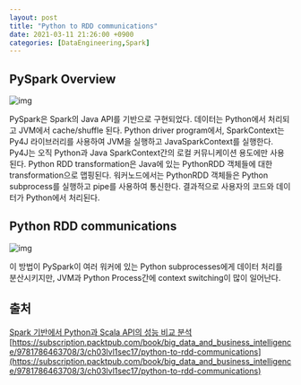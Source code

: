 ```yaml
---
layout: post
title: "Python to RDD communications"
date: 2021-03-11 21:26:00 +0900
categories: [DataEngineering,Spark]
---
```


## PySpark Overview

![img](http://i.imgur.com/YlI8AqEl.png)

PySpark은 Spark의 Java API를 기반으로 구현되었다. 데이터는 Python에서 처리되고 JVM에서 cache/shuffle 된다. 
Python driver program에서, SparkContext는 Py4J 라이브러리를 사용하여 JVM을 실행하고 JavaSparkContext를 실행한다. Py4J는 오직 Python과 Java SparkContext간의 로컬 커뮤니케이션 용도에만 사용된다. Python RDD transformation은 Java에 있는 PythonRDD 객체들에 대한 transformation으로 맵핑된다. 워커노드에서는 PythonRDD 객체들은 Python subprocess를 실행하고 pipe를 사용하여 통신한다. 결과적으로 사용자의 코드와 데이터가 Python에서 처리된다.

## Python RDD communications

![img](https://static.packt-cdn.com/products/9781786463708/graphics/B05793_03_01.jpg)

이 방법이 PySpark이 여러 워커에 있는 Python subprocesses에게 데이터 처리를 분산시키지만, JVM과 Python Process간에 context switching이 많이 일어난다.

## 출처
[Spark 기반에서 Python과 Scala API의 성능 비교 분석](https://www.koreascience.or.kr/article/JAKO202010163508830.pdf)
[https://subscription.packtpub.com/book/big_data_and_business_intelligence/9781786463708/3/ch03lvl1sec17/python-to-rdd-communications](https://subscription.packtpub.com/book/big_data_and_business_intelligence/9781786463708/3/ch03lvl1sec17/python-to-rdd-communications)
